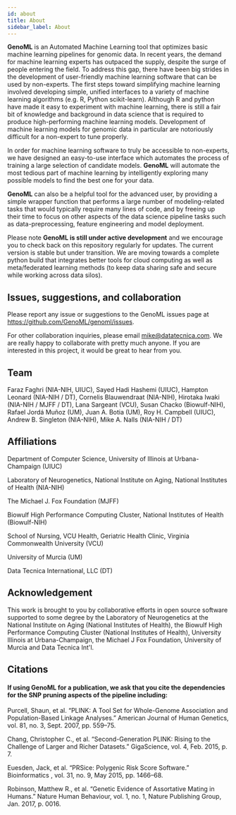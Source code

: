 ```yaml
---
id: about
title: About 
sidebar_label: About 
---
```


**GenoML** is an Automated Machine Learning tool that optimizes basic machine learning pipelines for genomic data. In recent years, the demand for machine learning experts has outpaced the supply, despite the surge of people entering the field. To address this gap, there have been big strides in the development of user-friendly machine learning software that can be used by non-experts. The first steps toward simplifying machine learning involved developing simple, unified interfaces to a variety of machine learning algorithms (e.g. R, Python scikit-learn). Although R and python have made it easy to experiment with machine learning, there is still a fair bit of knowledge and background in data science that is required to produce high-performing machine learning models. Development of machine learning models for genomic data in particular are notoriously difficult for a non-expert to tune properly. 

In order for machine learning software to truly be accessible to non-experts, we have designed an easy-to-use interface which automates the process of training a large selection of candidate models. **GenoML** will automate the most tedious part of machine learning by intelligently exploring many possible models to find the best one for your data.

**GenoML** can also be a helpful tool for the advanced user, by providing a simple wrapper function that performs a large number of modeling-related tasks that would typically require many lines of code, and by freeing up their time to focus on other aspects of the data science pipeline tasks such as data-preprocessing, feature engineering and model deployment.

Please note **GenoML is still under active development** and we encourage you to check back on this repository regularly for updates. The current version is stable but under transition. We are moving towards a complete python build that integrates better tools for cloud computing as well as meta/federated learning methods (to keep data sharing safe and secure while working across data silos).

## Issues, suggestions, and collaboration

Please report any issue or suggestions to the GenoML issues page at https://github.com/GenoML/genoml/issues.

For other collaboration inquiries, please email mike@datatecnica.com. We are really happy to collaborate with pretty much anyone. If you are interested in this project, it would be great to hear from you.

## Team

Faraz Faghri (NIA-NIH, UIUC), Sayed Hadi Hashemi (UIUC), Hampton Leonard (NIA-NIH / DT), Cornelis Blauwendraat (NIA-NIH), Hirotaka Iwaki (NIA-NIH / MJFF / DT), Lana Sargeant (VCU), Susan Chacko (Biowulf-NIH), Rafael Jordá Muñoz (UM), Juan A. Botia (UM), Roy H. Campbell (UIUC), Andrew B. Singleton (NIA-NIH), Mike A. Nalls (NIA-NIH / DT)

## Affiliations

Department of Computer Science, University of Illinois at Urbana-Champaign (UIUC)

Laboratory of Neurogenetics, National Institute on Aging, National Institutes of Health (NIA-NIH)

The Michael J. Fox Foundation (MJFF)

Biowulf High Performance Computing Cluster, National Institutes of Health (Biowulf-NIH)

School of Nursing, VCU Health, Geriatric Health Clinic, Virginia Commonwealth University (VCU) 

University of Murcia (UM)

Data Tecnica International, LLC (DT)

## Acknowledgement

This work is brought to you by collaborative efforts in open source software supported to some degree by the Laboratory of Neurogenetics at the National Institute on Aging (National Institutes of Health), the Biowulf High Performance Computing Cluster (National Institutes of Health), University Illinois at Urbana-Champaign, the Michael J Fox Foundation, University of Murcia and Data Tecnica Int'l.

## Citations

#### If using GenoML for a publication, we ask that you cite the dependencies for the SNP pruning aspects of the pipeline including:

Purcell, Shaun, et al. “PLINK: A Tool Set for Whole-Genome Association and Population-Based Linkage Analyses.” American Journal of Human Genetics, vol. 81, no. 3, Sept. 2007, pp. 559–75.

Chang, Christopher C., et al. “Second-Generation PLINK: Rising to the Challenge of Larger and Richer Datasets.” GigaScience, vol. 4, Feb. 2015, p. 7.

Euesden, Jack, et al. “PRSice: Polygenic Risk Score Software.” Bioinformatics , vol. 31, no. 9, May 2015, pp. 1466–68.

Robinson, Matthew R., et al. “Genetic Evidence of Assortative Mating in Humans.” Nature Human Behaviour, vol. 1, no. 1, Nature Publishing Group, Jan. 2017, p. 0016.


